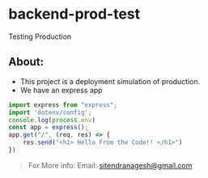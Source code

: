 # backend-prod-test
Testing Production
## About:
- This project is a deployment simulation of production.
- We have an express app

```JavaScript
import express from "express";
import 'dotenv/config';
console.log(process.env)
const app = express();
app.get("/", (req, res) => {
    res.send("<h1> Hello From the Code!! </h1>")
})
```

> For More info: Email: sitendranagesh@gmail.com
